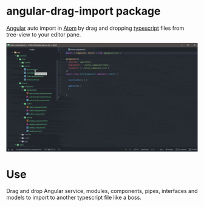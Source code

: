
# angular-drag-import package

[Angular](https://atom.io/ "angular.io") auto import in [Atom](https://angular.io/ "atom.io") by drag and dropping [typescript](https://www.typescriptlang.org/ "typescriptlang.org") files from tree-view to your editor pane.

![Angular drag and drop sample](./playback.gif "Angular drag and drop sample")

# Use

Drag and drop Angular service, modules, components, pipes, interfaces and models to import to another typescript file like a boss.
